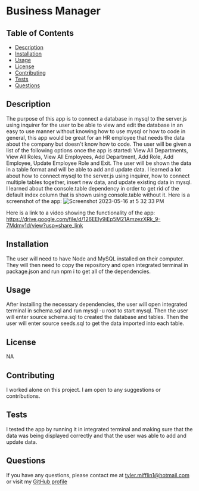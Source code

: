 # Business Manager

## Table of Contents
* [Description](#description)
* [Installation](#installation)
* [Usage](#usage)
* [License](#license)
* [Contributing](#contributing)
* [Tests](#tests)
* [Questions](#questions)
## Description
The purpose of this app is to connect a database in mysql to the server.js using inquirer for the user to be able to view and edit the database in an easy to use manner without knowing how to use mysql or how to code in general, this app would be great for an HR employee that needs the data about the company but doesn't know how to code. The user will be given a list of the following options once the app is started: View All Departments, View All Roles, View All Employees, Add Department, Add Role, Add Employee, Update Employee Role and Exit. The user will be shown the data in a table format and will be able to add and update data. I learned a lot about how to connect mysql to the server.js using inquirer, how to connect multiple tables together, insert new data, and update existing data in mysql. I learned about the console.table dependency in order to get rid of the default index column that is shown using console.table without it. 
Here is a screenshot of the app: ![Screenshot 2023-05-16 at 5 32 33 PM](https://github.com/tylermifflin/Business-Manager/assets/123903709/dd72a70b-3a37-4a13-bfe7-fcee2bef69c6)

Here is a link to a video showing the functionality of the app: https://drive.google.com/file/d/126EEly9iEp5M21AmzezXRk_9-7Mdmv1d/view?usp=share_link 
## Installation
The user will need to have Node and MySQL installed on their computer. They will then need to copy the repository and open integrated terminal in package.json and run npm i to get all of the dependencies. 
## Usage
After installing the necessary dependencies, the user will open integrated terminal in schema.sql and run mysql -u root to start mysql. Then the user will enter source schema.sql to created the database and tables. Then the user will enter source seeds.sql to get the data imported into each table.
## License
NA
## Contributing
I worked alone on this project. I am open to any suggestions or contributions.
## Tests
I tested the app by running it in integrated terminal and making sure that the data was being displayed correctly and that the user was able to add and update data.
## Questions
If you have any questions, please contact me at [tyler.mifflin1@hotmail.com](mailto:tyler.mifflin1@hotmail.com) or visit my [GitHub profile](https://github.com/tylermifflin)
